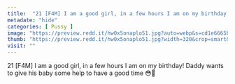 ```yaml
---
title:  "21 [F4M] I am a good girl, in a few hours I am on my birthday! Daddy wants to give his baby some help to have a good time 😳🥺"
metadate: "hide"
categories: [ Pussy ]
image: "https://preview.redd.it/hw0x5onaplo51.jpg?auto=webp&s=cd1e6665b358dce326e203c794b4e6d943dae14b"
thumb: "https://preview.redd.it/hw0x5onaplo51.jpg?width=320&crop=smart&auto=webp&s=16c4d86be8136b7efa358c7226d4b0da6c3d240a"
visit: ""
---
```

21 [F4M] I am a good girl, in a few hours I am on my birthday! Daddy wants to give his baby some help to have a good time 😳🥺
